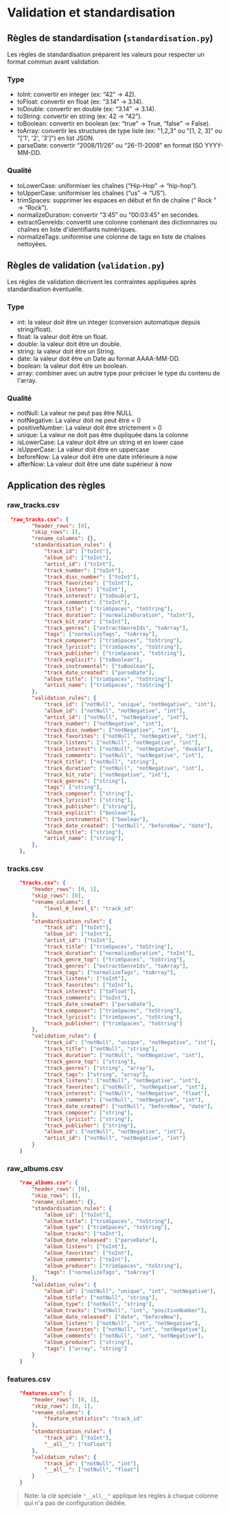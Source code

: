 # Validation et standardisation

## Règles de standardisation (`standardisation.py`)

Les règles de standardisation préparent les valeurs pour respecter un format commun avant validation.

### Type

- toInt: convertir en integer (ex: “42” → 42).
- toFloat: convertir en float (ex: “3.14” → 3.14).
- toDouble: convertir en double (ex: “3.14” → 3.14).
- toString: convertir en string (ex: 42 → “42”).
- toBoolean: convertir en boolean (ex: “true” → True, “false” → False).
- toArray: convertir les structures de type liste (ex: "1,2,3" ou "[1, 2, 3]" ou "['1', '2', '3']") en list JSON.
- parseDate: convertir “2008/11/26” ou “26-11-2008” en format ISO YYYY-MM-DD. 


### Qualité

- toLowerCase: uniformiser les chaînes (“Hip-Hop” → “hip-hop”). 
- toUpperCase: uniformiser les chaînes (“us” → “US”). 
- trimSpaces: supprimer les espaces en début et fin de chaîne (“ Rock ” → “Rock”). 
- normalizeDuration: convertir “3:45” ou “00:03:45” en secondes.
- extractGenreIds: convertit une colonne contenant des dictionnaires ou chaînes en liste d'identifiants numériques.
- normalizeTags: uniformise une colonne de tags en liste de chaînes nettoyées.

## Règles de validation (`validation.py`)

Les règles de validation décrivent les contraintes appliquées après standardisation éventuelle.

### Type

- int: la valeur doit être un integer (conversion automatique depuis string/float).
- float: la valeur doit être un float.
- double: la valeur doit être un double.
- string: la valeur doit être un String.
- date: la valeur doit être un Date au format AAAA-MM-DD.
- boolean: la valeur doit être un boolean.
- array: combiner avec un autre type pour préciser le type du contenu de l'array.

### Qualité

- notNull: La valeur ne peut pas être NULL
- notNegative: La valeur doit ne peut être < 0
- positiveNumber: La valeur doit être strictement > 0
- unique: La valeur ne doit pas être dupliquée dans la colonne
- isLowerCase: La valeur doit être un string et en lower case
- isUpperCase: La valeur doit être en uppercase
- beforeNow: La valeur doit être une date inférieure à now
- afterNow: La valeur doit être une date supérieur à now

## Application des règles

### raw_tracks.csv

```json
 "raw_tracks.csv": {
        "header_rows": [0],
        "skip_rows": [],
        "rename_columns": {},
        "standardisation_rules": {
            "track_id": ["toInt"],
            "album_id": ["toInt"],
            "artist_id": ["toInt"],
            "track_number": ["toInt"],
            "track_disc_number": ["toInt"],
            "track_favorites": ["toInt"],
            "track_listens": ["toInt"],
            "track_interest": ["toDouble"],
            "track_comments": ["toInt"],
            "track_title": ["trimSpaces", "toString"],
            "track_duration": ["normalizeDuration", "toInt"],
            "track_bit_rate": ["toInt"],
            "track_genres": ["extractGenreIds", "toArray"],
            "tags": ["normalizeTags", "toArray"],
            "track_composer": ["trimSpaces", "toString"],
            "track_lyricist": ["trimSpaces", "toString"],
            "track_publisher": ["trimSpaces", "toString"],
            "track_explicit": ["toBoolean"],
            "track_instrumental": ["toBoolean"],
            "track_date_created": ["parseDate"],
            "album_title": ["trimSpaces", "toString"],
            "artist_name": ["trimSpaces", "toString"]
        },
        "validation_rules": {
            "track_id": ["notNull", "unique", "notNegative", "int"],
            "album_id": ["notNull", "notNegative", "int"],
            "artist_id": ["notNull", "notNegative", "int"],
            "track_number": ["notNegative", "int"],
            "track_disc_number": ["notNegative", "int"],
            "track_favorites": ["notNull", "notNegative", "int"],
            "track_listens": ["notNull", "notNegative", "int"],
            "track_interest": ["notNull", "notNegative", "double"],
            "track_comments": ["notNull", "notNegative", "int"],
            "track_title": ["notNull", "string"],
            "track_duration": ["notNull", "notNegative", "int"],
            "track_bit_rate": ["notNegative", "int"],
            "track_genres": ["string"],
            "tags": ["string"],
            "track_composer": ["string"],
            "track_lyricist": ["string"],
            "track_publisher": ["string"],
            "track_explicit": ["boolean"],
            "track_instrumental": ["boolean"],
            "track_date_created": ["notNull", "beforeNow", "date"],
            "album_title": ["string"],
            "artist_name": ["string"],
        },
    },
```

### tracks.csv

```json
    "tracks.csv": {
        "header_rows": [0, 1],
        "skip_rows": [0],
        "rename_columns": {
            "level_0_level_1": "track_id"
        },
        "standardisation_rules": {
            "track_id": ["toInt"],
            "album_id": ["toInt"],
            "artist_id": ["toInt"],
            "track_title": ["trimSpaces", "toString"],
            "track_duration": ["normalizeDuration", "toInt"],
            "track_genre_top": ["trimSpaces", "toString"],
            "track_genres": ["extractGenreIds", "toArray"],
            "track_tags": ["normalizeTags", "toArray"],
            "track_listens": ["toInt"],
            "track_favorites": ["toInt"],
            "track_interest": ["toFloat"],
            "track_comments": ["toInt"],
            "track_date_created": ["parseDate"],
            "track_composer": ["trimSpaces", "toString"],
            "track_lyricist": ["trimSpaces", "toString"],
            "track_publisher": ["trimSpaces", "toString"]
        },
        "validation_rules": {
            "track_id": ["notNull", "unique", "notNegative", "int"],
            "track_title": ["notNull", "string"],
            "track_duration": ["notNull", "notNegative", "int"],
            "track_genre_top": ["string"],
            "track_genres": ["string", "array"],
            "track_tags": ["string", "array"],
            "track_listens": ["notNull", "notNegative", "int"],
            "track_favorites": ["notNull", "notNegative", "int"],
            "track_interest": ["notNull", "notNegative", "float"],
            "track_comments": ["notNull", "notNegative", "int"],
            "track_date_created": ["notNull", "beforeNow", "date"],
            "track_composer": ["string"],
            "track_lyricist": ["string"],
            "track_publisher": ["string"],
            "album_id": ["notNull", "notNegative", "int"],
            "artist_id": ["notNull", "notNegative", "int"]
        }
    }
```

### raw_albums.csv

```json
    "raw_albums.csv": {
        "header_rows": [0],
        "skip_rows": [],
        "rename_columns": {},
        "standardisation_rules": {
            "album_id": ["toInt"],
            "album_title": ["trimSpaces", "toString"],
            "album_type": ["trimSpaces", "toString"],
            "album_tracks": ["toInt"],
            "album_date_released": ["parseDate"],
            "album_listens": ["toInt"],
            "album_favorites": ["toInt"],
            "album_comments": ["toInt"],
            "album_producer": ["trimSpaces", "toString"],
            "tags": ["normalizeTags", "toArray"]
        },
        "validation_rules": {
            "album_id": ["notNull", "unique", "int", "notNegative"],
            "album_title": ["notNull", "string"],
            "album_type": ["notNull", "string"],
            "album_tracks": ["notNull", "int", "positiveNumber"],
            "album_date_released": ["date", "beforeNow"],
            "album_listens": ["notNull", "int", "notNegative"],
            "album_favorites": ["notNull", "int", "notNegative"],
            "album_comments": ["notNull", "int", "notNegative"],
            "album_producer": ["string"],
            "tags": ["array", "string"]
        }
    }
```


### features.csv

```json
    "features.csv": {
        "header_rows": [0, 1],
        "skip_rows": [0, 1],
        "rename_columns": {
            "feature_statistics": "track_id"
        },
        "standardisation_rules": {
            "track_id": ["toInt"],
            "__all__": ["toFloat"]
        },
        "validation_rules": {
            "track_id": ["notNull", "int"],
            "__all__": ["notNull", "float"]
        }
    }
```
> Note: la clé spéciale `"__all__"` applique les règles à chaque colonne qui n'a pas de configuration dédiée.
